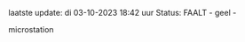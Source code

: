 laatste update: 
di 03-10-2023 18:42   uur 
Status: FAALT - geel - 
<div class="service Y">microstation</div>